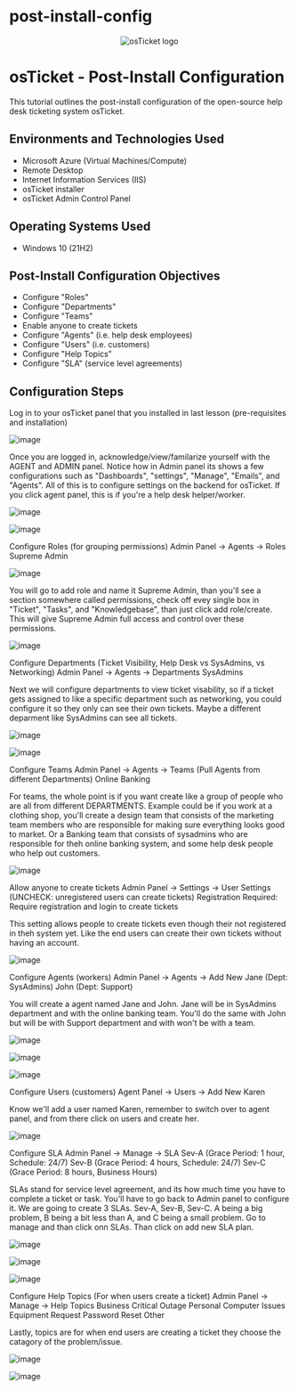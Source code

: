 # post-install-config
<p align="center">
<img src="https://i.imgur.com/Clzj7Xs.png" alt="osTicket logo"/>
</p>

<h1>osTicket - Post-Install Configuration</h1>
This tutorial outlines the post-install configuration of the open-source help desk ticketing system osTicket.<br />



<h2>Environments and Technologies Used</h2>

- Microsoft Azure (Virtual Machines/Compute)
- Remote Desktop
- Internet Information Services (IIS)
- osTicket installer
- osTicket Admin Control Panel

<h2>Operating Systems Used </h2>

- Windows 10</b> (21H2)

<h2>Post-Install Configuration Objectives</h2>

- Configure "Roles"
- Configure "Departments"
- Configure "Teams"
- Enable anyone to create tickets 
- Configure "Agents" (i.e. help desk employees)
- Configure "Users" (i.e. customers)
- Configure "Help Topics"
- Configure "SLA" (service level agreements)

<h2>Configuration Steps</h2>

Log in to your osTicket panel that you installed in last lesson (pre-requisites and installation)

![image](https://github.com/user-attachments/assets/c50351f7-58c0-4db7-b4ae-27a6e744a814)


Once you are logged in, acknowledge/view/familarize yourself with the AGENT and ADMIN panel.
Notice how in Admin panel its shows a few configurations such as "Dashboards", "settings", "Manage", "Emails", and "Agents".
All of this is to configure settings on the backend for osTicket. If you click agent panel, this is if you're a help desk helper/worker.

![image](https://github.com/user-attachments/assets/03b1e98f-9a50-41ad-9d6e-18849ecd938d)

![image](https://github.com/user-attachments/assets/02a4ff62-eaad-4a58-9593-462b7ce9799f)


Configure Roles (for grouping permissions)
Admin Panel -> Agents -> Roles
Supreme Admin

![image](https://github.com/user-attachments/assets/71d1f311-4d71-4d86-bb10-052bdaf8790f)

You will go to add role and name it Supreme Admin, than you'll see a section somewhere called permissions, check off evey single box in "Ticket", "Tasks", and "Knowledgebase",
than just click add role/create. This will give Supreme Admin full access and control over these permissions.

![image](https://github.com/user-attachments/assets/a310c354-25ed-49c3-8e3c-5bbd746f1044)



Configure Departments (Ticket Visibility, Help Desk vs SysAdmins, vs Networking)
Admin Panel -> Agents -> Departments
SysAdmins

Next we will configure departments to view ticket visability, so if a ticket gets assigned to like a specific department 
such as networking, you could configure it so they only can see their own tickets. Maybe a different deparment like SysAdmins can see all tickets.

![image](https://github.com/user-attachments/assets/63f812b3-0dad-4bb7-82b1-759505a2e568)


![image](https://github.com/user-attachments/assets/83eb04c1-da75-49ed-ae5d-7450e5eb4c60)



Configure Teams
Admin Panel -> Agents -> Teams (Pull Agents from different Departments)
Online Banking

For teams, the whole point is if you want create like a group of people who are all from different DEPARTMENTS. Example could be if you work at a clothing shop, you'll create a design team that consists of the marketing team members who are responsible for making sure everything looks good to market. Or a Banking team that consists of sysadmins who are responsible for theh online banking system, and some help desk people who help out customers.

![image](https://github.com/user-attachments/assets/8d13a6f4-386e-4d9d-bf24-295655dfdd10)


Allow anyone to create tickets
Admin Panel -> Settings -> User Settings (UNCHECK: unregistered users can create tickets)
Registration Required: Require registration and login to create tickets 

This setting allows people to create tickets even though their not registered in theh system yet. Like the end users can create their own tickets without having an account.

![image](https://github.com/user-attachments/assets/2c9ff3d0-a6f5-45d5-b9a8-86a67c9d78ca)



Configure Agents (workers)
Admin Panel -> Agents -> Add New
Jane (Dept: SysAdmins)
John (Dept: Support)

You will create a agent named Jane and John. Jane will be in SysAdmins department and with the online banking team. You'll do the same with John but will be with Support department and with won't be with a team.


![image](https://github.com/user-attachments/assets/c7ff4efd-fda0-4d1a-9873-2d5f5256944b)


![image](https://github.com/user-attachments/assets/dfe14490-3865-4f9f-90e3-850012a0c56f)


![image](https://github.com/user-attachments/assets/7becdc94-45d8-45df-8e90-554fa49f49b1)




Configure Users (customers)
Agent Panel -> Users -> Add New
Karen

Know we'll add a user named Karen, remember to switch over to agent panel, and from there click on users and create her.

![image](https://github.com/user-attachments/assets/99e2d51a-1d51-40ba-ba22-6565bad49cb7)


Configure SLA
Admin Panel -> Manage -> SLA
Sev-A (Grace Period: 1 hour, Schedule: 24/7)
Sev-B (Grace Period: 4 hours, Schedule: 24/7)
Sev-C (Grace Period: 8 hours, Business Hours)

SLAs stand for service level agreement, and its how much time you have to complete a ticket or task. You'll have to go back to Admin panel to configure it. We are going to create 3 SLAs. Sev-A, Sev-B, Sev-C. A being a big problem, B being a bit less than A, and C being a small problem. Go to manage and than click onn SLAs. Than click on add new SLA plan.

![image](https://github.com/user-attachments/assets/1e9fee92-e135-43fd-9385-d81c14c85ff8)

![image](https://github.com/user-attachments/assets/456533c8-8082-4f79-b9a1-b5e15478bd4b)


![image](https://github.com/user-attachments/assets/3c0133de-288f-43d7-9ad5-6be401d88cee)



Configure Help Topics (For when users create a ticket)
Admin Panel -> Manage -> Help Topics
Business Critical Outage
Personal Computer Issues
Equipment Request
Password Reset
Other


Lastly, topics are for when end users are creating a ticket they choose the catagory of the problem/issue.

![image](https://github.com/user-attachments/assets/a91f68b7-9047-4b01-b6c0-bdc1f1d25e97)


![image](https://github.com/user-attachments/assets/70636830-2d2b-4bc4-b7f4-6521b8f89244)

